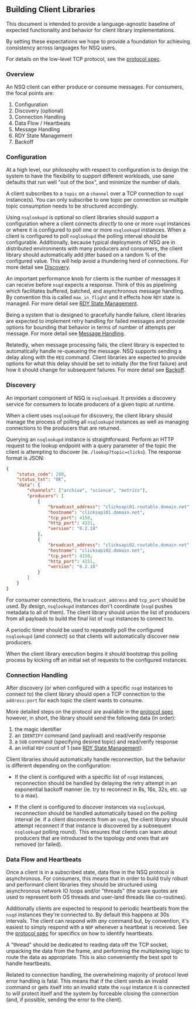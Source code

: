 ## Building Client Libraries

This document is intended to provide a language-agnostic baseline of expected functionality
and behavior for client library implementations.

By setting these expectations we hope to provide a foundation for achieving consistency across
languages for NSQ users.

For details on the low-level TCP protocol, see the [protocol spec](protocol.md).

### Overview

An NSQ client can either produce or consume messages.  For consumers, the focal points are:

 1. Configuration
 2. Discovery (optional)
 3. Connection Handling
 4. Data Flow / Heartbeats
 5. Message Handling
 6. RDY State Management
 7. Backoff

### Configuration

At a high level, our philosophy with respect to configuration is to design the system to have the
flexibility to support different workloads, use sane defaults that run well "out of the box", and
minimize the number of dials.

A client subscribes to a `topic` on a `channel` over a TCP connection to `nsqd` instance(s). You can
only subscribe to one topic per connection so multiple topic consumption needs to be structured
accordingly.

Using `nsqlookupd` is optional so client libraries should support a configuration where a client
connects *directly* to one or more `nsqd` instances or where it is configured to poll one or more
`nsqlookupd` instances. When a client is configured to poll `nsqlookupd` the polling interval should
be configurable. Additionally, because typical deployments of NSQ are in distributed environments
with many producers and consumers, the client library should automatically add jitter based on a
random % of the configured value. This will help avoid a thundering herd of connections. For more
detail see [Discovery](#discovery).

An important performance knob for clients is the number of messages it can receive before `nsqd`
expects a response. Think of this as pipelining which facilitates buffered, batched, and
asynchronous message handling. By convention this is called `max_in_flight` and it effects how `RDY`
state is managed. For more detail see [RDY State Management](#rdy_state_management).

Being a system that is designed to gracefully handle failure, client libraries are expected to 
implement retry handling for failed messages and provide options for bounding that behavior in terms
of number of attempts per message.  For more detail see [Message Handling](#message_handling).

Relatedly, when message processing fails, the client library is expected to automatically handle
re-queueing the message. NSQ supports sending a delay along with the `REQ` command. Client libraries
are expected to provide options for what this delay should be set to initially (for the first
failure) and how it should change for subsequent failures. For more detail see [Backoff](#backoff).

### Discovery

An important component of NSQ is `nsqlookupd`.  It provides a discovery service for consumers to
locate producers of a given topic at runtime.

When a client uses `nsqlookupd` for discovery, the client library should manage the process of
polling all `nsqlookupd` instances as well as managing connections to the producers that are
returned.

Querying an `nsqlookupd` instance is straightforward. Perform an HTTP request to the lookup endpoint
with a query parameter of the topic the client is attempting to discover (ie.
`/lookup?topic=clicks`).  The response format is JSON:

```json
{
    "status_code": 200,
    "status_txt": "OK",
    "data": {
        "channels": ["archive", "science", "metrics"],
        "producers": [
            {
                "broadcast_address": "clicksapi01.routable.domain.net", 
                "hostname": "clicksapi01.domain.net",
                "tcp_port": 4150,
                "http_port": 4151,
                "version": "0.2.18"
            },
            {
                "broadcast_address": "clicksapi02.routable.domain.net", 
                "hostname": "clicksapi02.domain.net",
                "tcp_port": 4150,
                "http_port": 4151,
                "version": "0.2.18"
            }
        ]
    }
}
```

For consumer connections, the `broadcast_address` and `tcp_port` should be used. By design,
`nsqlookupd` instances don't coordinate (`nsqd` pushes metadata to all of them). The client library
should union the list of producers from all payloads to build the final list of `nsqd` instances to
connect to.

A periodic timer should be used to repeatedly poll the configured `nsqlookupd` (and connect) so that
clients will automatically discover new producers.

When the client library execution begins it should bootstrap this polling process by kicking off an
initial set of requests to the configured instances.

### Connection Handling

After discovery (or when configured with a specific `nsqd` instances to connect to) the client 
library should open a TCP connection to the `address:port` for each topic the client wants
to consume.

More detailed steps on the protocol are available in the [protocol spec](protocol.md) however, in
short, the library should send the following data (in order):

 1. the magic identifier
 2. an `IDENTIFY` command (and payload) and read/verify response
 3. a `SUB` command (specifying desired topic) and read/verify response
 4. an initial `RDY` count of 1 (see [RDY State Management](#rdy_state_management)).

Client libraries should automatically handle reconnection, but the behavior is different
depending on the configuration:

 * If the client is configured with a specific list of `nsqd` instances, reconnection should be
   handled by delaying the retry attempt in an exponential backoff manner (ie. try to reconnect in
   8s, 16s, 32s, etc. up to a max).

 * If the client is configured to discover instances via `nsqlookupd`, reconnection should be
   handled automatically based on the polling interval (ie. if a client disconnects from an `nsqd`,
   the client library should attempt reconnect if that instance is discovered by a subsequent
   `nsqlookupd` polling round). This ensures that clients can learn about producers that are
   introduced to the topology *and* ones that are removed (or failed).

### Data Flow and Heartbeats

Once a client is in a subscribed state, data flow in the NSQ protocol is asynchronous. For
consumers, this means that in order to build truly robust and performant client libraries they
should be structured using asynchronous network IO loops and/or "threads" (the scare quotes are used
to represent both OS threads and user-land threads like co-routines).

Additionally clients are expected to respond to periodic heartbeats from the `nsqd` instances
they're connected to. By default this happens at 30s intervals. The client can respond with *any*
command but, by convention, it's easiest to simply respond with a `NOP` whenever a heartbeat is
received.  See the [protocol spec](protocol.md) for specifics on how to identify heartbeats.

A "thread" should be dedicated to reading data off the TCP socket, unpacking the data from the
frame, and performing the multiplexing logic to route the data as appropriate. This is also
conveniently the best spot to handle heartbeats.

Related to connection handling, the overwhelming majority of protocol level error handling is fatal.
This means that if the client sends an invalid command or gets itself into an invalid state the
`nsqd` instance it is connected to will protect itself and the system by forceable closing
the connection (and, if possible, sending the error to the client).

